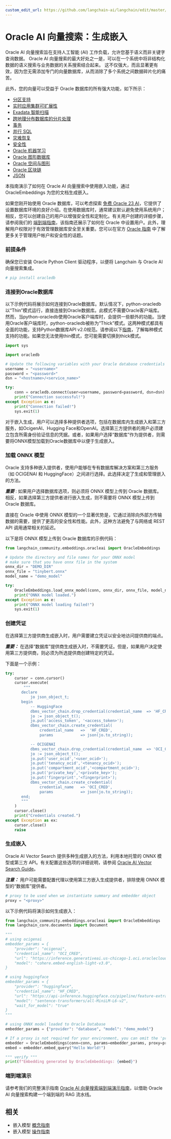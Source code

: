 ```yaml
---
custom_edit_url: https://github.com/langchain-ai/langchain/edit/master/docs/docs/integrations/text_embedding/oracleai.ipynb
---
```


# Oracle AI 向量搜索：生成嵌入
Oracle AI 向量搜索旨在支持人工智能 (AI) 工作负载，允许您基于语义而非关键字查询数据。
Oracle AI 向量搜索的最大好处之一是，可以在一个系统中将非结构化数据的语义搜索与业务数据的关系搜索结合起来。
这不仅强大，而且显著更有效，因为您无需添加专门的向量数据库，从而消除了多个系统之间数据碎片化的痛苦。

此外，您的向量可以受益于 Oracle 数据库的所有强大功能，如下所示：

 * [分区支持](https://www.oracle.com/database/technologies/partitioning.html)
 * [实时应用集群可扩展性](https://www.oracle.com/database/real-application-clusters/)
 * [Exadata 智能扫描](https://www.oracle.com/database/technologies/exadata/software/smartscan/)
 * [跨地理分布数据库的分片处理](https://www.oracle.com/database/distributed-database/)
 * [事务](https://docs.oracle.com/en/database/oracle/oracle-database/23/cncpt/transactions.html)
 * [并行 SQL](https://docs.oracle.com/en/database/oracle/oracle-database/21/vldbg/parallel-exec-intro.html#GUID-D28717E4-0F77-44F5-BB4E-234C31D4E4BA)
 * [灾难恢复](https://www.oracle.com/database/data-guard/)
 * [安全性](https://www.oracle.com/security/database-security/)
 * [Oracle 机器学习](https://www.oracle.com/artificial-intelligence/database-machine-learning/)
 * [Oracle 图形数据库](https://www.oracle.com/database/integrated-graph-database/)
 * [Oracle 空间与图形](https://www.oracle.com/database/spatial/)
 * [Oracle 区块链](https://docs.oracle.com/en/database/oracle/oracle-database/23/arpls/dbms_blockchain_table.html#GUID-B469E277-978E-4378-A8C1-26D3FF96C9A6)
 * [JSON](https://docs.oracle.com/en/database/oracle/oracle-database/23/adjsn/json-in-oracle-database.html)

本指南演示了如何在 Oracle AI 向量搜索中使用嵌入功能，通过 OracleEmbeddings 为您的文档生成嵌入。

如果您刚开始使用 Oracle 数据库，可以考虑探索 [免费 Oracle 23 AI](https://www.oracle.com/database/free/#resources)，它提供了设置数据库环境的良好介绍。在使用数据库时，通常建议默认避免使用系统用户；相反，您可以创建自己的用户以增强安全性和定制化。有关用户创建的详细步骤，请参阅我们的 [端到端指南](https://github.com/langchain-ai/langchain/blob/master/cookbook/oracleai_demo.ipynb)，该指南还展示了如何在 Oracle 中设置用户。此外，理解用户权限对于有效管理数据库安全至关重要。您可以在官方 [Oracle 指南](https://docs.oracle.com/en/database/oracle/oracle-database/19/admqs/administering-user-accounts-and-security.html#GUID-36B21D72-1BBB-46C9-A0C9-F0D2A8591B8D) 中了解更多关于管理用户帐户和安全性的话题。

### 前提条件

确保您已安装 Oracle Python Client 驱动程序，以便将 Langchain 与 Oracle AI 向量搜索集成。

```python
# pip install oracledb
```

### 连接到Oracle数据库
以下示例代码将展示如何连接到Oracle数据库。默认情况下，python-oracledb以“Thin”模式运行，直接连接到Oracle数据库。此模式不需要Oracle客户端库。然而，当python-oracledb使用Oracle客户端库时，会提供一些额外的功能。当使用Oracle客户端库时，python-oracledb被称为“Thick”模式。这两种模式都具有全面的功能，支持Python数据库API v2.0规范。请参阅以下[指南](https://python-oracledb.readthedocs.io/en/latest/user_guide/appendix_a.html#featuresummary)，了解每种模式支持的功能。如果您无法使用thin模式，您可能需要切换到thick模式。

```python
import sys

import oracledb

# Update the following variables with your Oracle database credentials and connection details
username = "<username>"
password = "<password>"
dsn = "<hostname>/<service_name>"

try:
    conn = oracledb.connect(user=username, password=password, dsn=dsn)
    print("Connection successful!")
except Exception as e:
    print("Connection failed!")
    sys.exit(1)
```

对于嵌入生成，用户可以选择多种提供者选项，包括在数据库内生成嵌入和第三方服务，如OcigenAI、Hugging Face和OpenAI。选择第三方提供者的用户必须建立包含所需身份验证信息的凭据。或者，如果用户选择“数据库”作为提供者，则需要将ONNX模型加载到Oracle数据库中以便于生成嵌入。

### 加载 ONNX 模型

Oracle 支持多种嵌入提供者，使用户能够在专有数据库解决方案和第三方服务（如 OCIGENAI 和 HuggingFace）之间进行选择。此选择决定了生成和管理嵌入的方法。

***重要*** : 如果用户选择数据库选项，则必须将 ONNX 模型上传到 Oracle 数据库。相反，如果选择第三方提供者进行嵌入生成，则不需要将 ONNX 模型上传到 Oracle 数据库。

直接在 Oracle 中使用 ONNX 模型的一个显著优势是，它通过消除向外部方传输数据的需要，提供了更高的安全性和性能。此外，这种方法避免了与网络或 REST API 调用通常相关的延迟。

以下是将 ONNX 模型上传到 Oracle 数据库的示例代码：

```python
from langchain_community.embeddings.oracleai import OracleEmbeddings

# Update the directory and file names for your ONNX model
# make sure that you have onnx file in the system
onnx_dir = "DEMO_DIR"
onnx_file = "tinybert.onnx"
model_name = "demo_model"

try:
    OracleEmbeddings.load_onnx_model(conn, onnx_dir, onnx_file, model_name)
    print("ONNX model loaded.")
except Exception as e:
    print("ONNX model loading failed!")
    sys.exit(1)
```

### 创建凭证

在选择第三方提供商生成嵌入时，用户需要建立凭证以安全地访问提供商的端点。

***重要：*** 在选择“数据库”提供商生成嵌入时，不需要凭证。但是，如果用户决定使用第三方提供商，则必须为所选提供商创建特定的凭证。

下面是一个示例：


```python
try:
    cursor = conn.cursor()
    cursor.execute(
        """
       declare
           jo json_object_t;
       begin
           -- HuggingFace
           dbms_vector_chain.drop_credential(credential_name  => 'HF_CRED');
           jo := json_object_t();
           jo.put('access_token', '<access_token>');
           dbms_vector_chain.create_credential(
               credential_name   =>  'HF_CRED',
               params            => json(jo.to_string));

           -- OCIGENAI
           dbms_vector_chain.drop_credential(credential_name  => 'OCI_CRED');
           jo := json_object_t();
           jo.put('user_ocid','<user_ocid>');
           jo.put('tenancy_ocid','<tenancy_ocid>');
           jo.put('compartment_ocid','<compartment_ocid>');
           jo.put('private_key','<private_key>');
           jo.put('fingerprint','<fingerprint>');
           dbms_vector_chain.create_credential(
               credential_name   => 'OCI_CRED',
               params            => json(jo.to_string));
       end;
       """
    )
    cursor.close()
    print("Credentials created.")
except Exception as ex:
    cursor.close()
    raise
```

### 生成嵌入

Oracle AI Vector Search 提供多种生成嵌入的方法，利用本地托管的 ONNX 模型或第三方 API。有关配置这些选项的详细说明，请参阅 [Oracle AI Vector Search Guide](https://docs.oracle.com/en/database/oracle/oracle-database/23/arpls/dbms_vector_chain1.html#GUID-C6439E94-4E86-4ECD-954E-4B73D53579DE)。

***注意：*** 用户可能需要配置代理以使用第三方嵌入生成提供者，排除使用 ONNX 模型的“数据库”提供者。

```python
# proxy to be used when we instantiate summary and embedder object
proxy = "<proxy>"
```

以下示例代码将演示如何生成嵌入：

```python
from langchain_community.embeddings.oracleai import OracleEmbeddings
from langchain_core.documents import Document

"""
# using ocigenai
embedder_params = {
    "provider": "ocigenai",
    "credential_name": "OCI_CRED",
    "url": "https://inference.generativeai.us-chicago-1.oci.oraclecloud.com/20231130/actions/embedText",
    "model": "cohere.embed-english-light-v3.0",
}

# using huggingface
embedder_params = {
    "provider": "huggingface", 
    "credential_name": "HF_CRED", 
    "url": "https://api-inference.huggingface.co/pipeline/feature-extraction/", 
    "model": "sentence-transformers/all-MiniLM-L6-v2", 
    "wait_for_model": "true"
}
"""

# using ONNX model loaded to Oracle Database
embedder_params = {"provider": "database", "model": "demo_model"}

# If a proxy is not required for your environment, you can omit the 'proxy' parameter below
embedder = OracleEmbeddings(conn=conn, params=embedder_params, proxy=proxy)
embed = embedder.embed_query("Hello World!")

""" verify """
print(f"Embedding generated by OracleEmbeddings: {embed}")
```

### 端到端演示
请参考我们的完整演示指南 [Oracle AI 向量搜索端到端演示指南](https://github.com/langchain-ai/langchain/tree/master/cookbook/oracleai_demo.ipynb)，以借助 Oracle AI 向量搜索构建一个端到端的 RAG 流水线。

## 相关

- 嵌入模型 [概念指南](/docs/concepts/#embedding-models)
- 嵌入模型 [操作指南](/docs/how_to/#embedding-models)